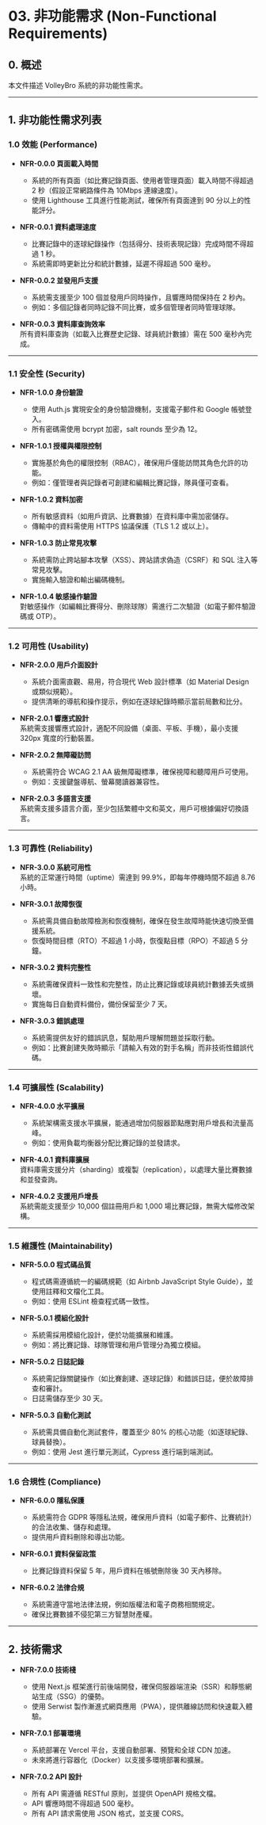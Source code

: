 # 03. 非功能需求 (Non-Functional Requirements)

## 0. 概述

本文件描述 VolleyBro 系統的非功能性需求。

---

## 1. 非功能性需求列表

### 1.0 效能 (Performance)

- **NFR-0.0.0 頁面載入時間**  
  - 系統的所有頁面（如比賽記錄頁面、使用者管理頁面）載入時間不得超過 2 秒（假設正常網路條件為 10Mbps 連線速度）。
  - 使用 Lighthouse 工具進行性能測試，確保所有頁面達到 90 分以上的性能評分。

- **NFR-0.0.1 資料處理速度**

  - 比賽記錄中的逐球紀錄操作（包括得分、技術表現記錄）完成時間不得超過 1 秒。
  - 系統需即時更新比分和統計數據，延遲不得超過 500 毫秒。

- **NFR-0.0.2 並發用戶支援**

  - 系統需支援至少 100 個並發用戶同時操作，且響應時間保持在 2 秒內。
  - 例如：多個記錄者同時記錄不同比賽，或多個管理者同時管理球隊。

- **NFR-0.0.3 資料庫查詢效率**  
  所有資料庫查詢（如載入比賽歷史記錄、球員統計數據）需在 500 毫秒內完成。

---

### 1.1 安全性 (Security)

- **NFR-1.0.0 身份驗證**

  - 使用 Auth.js 實現安全的身份驗證機制，支援電子郵件和 Google 帳號登入。
  - 所有密碼需使用 bcrypt 加密，salt rounds 至少為 12。

- **NFR-1.0.1 授權與權限控制**

  - 實施基於角色的權限控制（RBAC），確保用戶僅能訪問其角色允許的功能。
  - 例如：僅管理者與記錄者可創建和編輯比賽記錄，隊員僅可查看。

- **NFR-1.0.2 資料加密**

  - 所有敏感資料（如用戶資訊、比賽數據）在資料庫中需加密儲存。
  - 傳輸中的資料需使用 HTTPS 協議保護（TLS 1.2 或以上）。

- **NFR-1.0.3 防止常見攻擊**

  - 系統需防止跨站腳本攻擊（XSS）、跨站請求偽造（CSRF）和 SQL 注入等常見攻擊。
  - 實施輸入驗證和輸出編碼機制。

- **NFR-1.0.4 敏感操作驗證**  
  對敏感操作（如編輯比賽得分、刪除球隊）需進行二次驗證（如電子郵件驗證碼或 OTP）。

---

### 1.2 可用性 (Usability)

- **NFR-2.0.0 用戶介面設計**

  - 系統介面需直觀、易用，符合現代 Web 設計標準（如 Material Design 或類似規範）。
  - 提供清晰的導航和操作提示，例如在逐球紀錄時顯示當前局數和比分。

- **NFR-2.0.1 響應式設計**  
  系統需支援響應式設計，適配不同設備（桌面、平板、手機），最小支援 320px 寬度的行動裝置。

- **NFR-2.0.2 無障礙訪問**

  - 系統需符合 WCAG 2.1 AA 級無障礙標準，確保視障和聽障用戶可使用。
  - 例如：支援鍵盤導航、螢幕閱讀器兼容性。

- **NFR-2.0.3 多語言支援**  
  系統需支援多語言介面，至少包括繁體中文和英文，用戶可根據偏好切換語言。

---

### 1.3 可靠性 (Reliability)

- **NFR-3.0.0 系統可用性**  
  系統的正常運行時間（uptime）需達到 99.9%，即每年停機時間不超過 8.76 小時。

- **NFR-3.0.1 故障恢復**

  - 系統需具備自動故障檢測和恢復機制，確保在發生故障時能快速切換至備援系統。
  - 恢復時間目標（RTO）不超過 1 小時，恢復點目標（RPO）不超過 5 分鐘。

- **NFR-3.0.2 資料完整性**

  - 系統需確保資料一致性和完整性，防止比賽記錄或球員統計數據丟失或損壞。
  - 實施每日自動資料備份，備份保留至少 7 天。

- **NFR-3.0.3 錯誤處理**
  - 系統需提供友好的錯誤訊息，幫助用戶理解問題並採取行動。
  - 例如：比賽創建失敗時顯示「請輸入有效的對手名稱」而非技術性錯誤代碼。

---

### 1.4 可擴展性 (Scalability)

- **NFR-4.0.0 水平擴展**

  - 系統架構需支援水平擴展，能通過增加伺服器節點應對用戶增長和流量高峰。
  - 例如：使用負載均衡器分配比賽記錄的並發請求。

- **NFR-4.0.1 資料庫擴展**  
  資料庫需支援分片（sharding）或複製（replication），以處理大量比賽數據和並發查詢。

- **NFR-4.0.2 支援用戶增長**  
  系統需能支援至少 10,000 個註冊用戶和 1,000 場比賽記錄，無需大幅修改架構。

---

### 1.5 維護性 (Maintainability)

- **NFR-5.0.0 程式碼品質**

  - 程式碼需遵循統一的編碼規範（如 Airbnb JavaScript Style Guide），並使用註釋和文檔化工具。
  - 例如：使用 ESLint 檢查程式碼一致性。

- **NFR-5.0.1 模組化設計**

  - 系統需採用模組化設計，便於功能擴展和維護。
  - 例如：將比賽記錄、球隊管理和用戶管理分為獨立模組。

- **NFR-5.0.2 日誌記錄**

  - 系統需記錄關鍵操作（如比賽創建、逐球記錄）和錯誤日誌，便於故障排查和審計。
  - 日誌需儲存至少 30 天。

- **NFR-5.0.3 自動化測試**
  - 系統需具備自動化測試套件，覆蓋至少 80% 的核心功能（如逐球紀錄、球員替換）。
  - 例如：使用 Jest 進行單元測試，Cypress 進行端到端測試。

---

### 1.6 合規性 (Compliance)

- **NFR-6.0.0 隱私保護**

  - 系統需符合 GDPR 等隱私法規，確保用戶資料（如電子郵件、比賽統計）的合法收集、儲存和處理。
  - 提供用戶資料刪除和導出功能。

- **NFR-6.0.1 資料保留政策**

  - 比賽記錄資料保留 5 年，用戶資料在帳號刪除後 30 天內移除。

- **NFR-6.0.2 法律合規**
  - 系統需遵守當地法律法規，例如版權法和電子商務相關規定。
  - 確保比賽數據不侵犯第三方智慧財產權。

---

## 2. 技術需求

- **NFR-7.0.0 技術棧**

  - 使用 Next.js 框架進行前後端開發，確保伺服器端渲染（SSR）和靜態網站生成（SSG）的優勢。
  - 使用 Serwist 製作漸進式網頁應用（PWA），提供離線訪問和快速載入體驗。

- **NFR-7.0.1 部署環境**

  - 系統部署在 Vercel 平台，支援自動部署、預覽和全球 CDN 加速。
  - 未來將進行容器化（Docker）以支援多環境部署和擴展。

- **NFR-7.0.2 API 設計**
  - 所有 API 需遵循 RESTful 原則，並提供 OpenAPI 規格文檔。
  - API 響應時間不得超過 500 毫秒。
  - 所有 API 請求需使用 JSON 格式，並支援 CORS。

